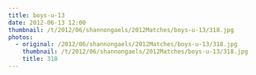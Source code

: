 ```yaml
---
title: boys-u-13
date: 2012-06-13 12:00
thumbnail: /t/2012/06/shannongaels/2012Matches/boys-u-13/318.jpg
photos:
  - original: /2012/06/shannongaels/2012Matches/boys-u-13/318.jpg
    thumbnail: /t/2012/06/shannongaels/2012Matches/boys-u-13/318.jpg
    title: 318
---
```

